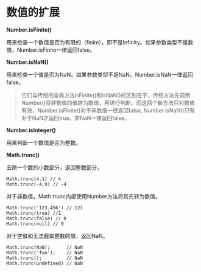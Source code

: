 # 数值的扩展

**Number.isFinite()**

用来检查一个数值是否为有限的（finite），即不是Infinity。如果参数类型不是数值，Number.isFinite一律返回false。

**Number.isNaN()**

用来检查一个值是否为NaN。如果参数类型不是NaN，Number.isNaN一律返回false。

>它们与传统的全局方法isFinite()和isNaN()的区别在于，传统方法先调用Number()将非数值的值转为数值，再进行判断，而这两个新方法只对数值有效，Number.isFinite()对于非数值一律返回false, Number.isNaN()只有对于NaN才返回true，非NaN一律返回false。

**Number.isInteger()**

用来判断一个数值是否为整数。

**Math.trunc()**

去除一个数的小数部分，返回整数部分。
```
Math.trunc(4.1) // 4
Math.trunc(-4.9) // -4
```

对于非数值，Math.trunc内部使用Number方法将其先转为数值。
```
Math.trunc('123.456') // 123
Math.trunc(true) //1
Math.trunc(false) // 0
Math.trunc(null) // 0
```

对于空值和无法截取整数的值，返回NaN。
```
Math.trunc(NaN);      // NaN
Math.trunc('foo');    // NaN
Math.trunc();         // NaN
Math.trunc(undefined) // NaN
```
